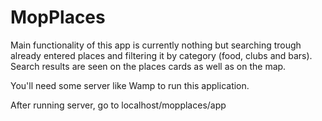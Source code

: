 # MopPlaces

Main functionality of this app is currently nothing but searching trough already entered places and filtering it by category (food, clubs and bars). 
Search results are seen on the places cards as well as on the map.

You'll need some server like Wamp to run this application.

After running server, go to localhost/mopplaces/app
